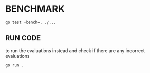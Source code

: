 # BENCHMARK

`go test -bench=. ./...`

## RUN CODE

to run the evaluations instead and check if there are any incorrect evaluations

`go run .`
